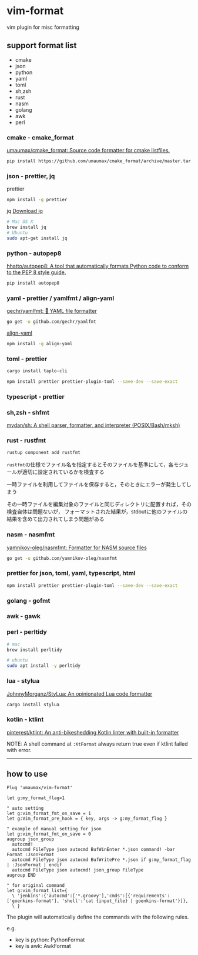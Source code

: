 # vim-format

vim plugin for misc formatting

## support format list
* cmake
* json
* python
* yaml
* toml
* sh,zsh
* rust
* nasm
* golang
* awk
* perl

### cmake - cmake_format
[umaumax/cmake\_format: Source code formatter for cmake listfiles\.]( https://github.com/umaumax/cmake_format )
``` bash
pip install https://github.com/umaumax/cmake_format/archive/master.tar.gz
```

### json - prettier, jq
prettier
``` bash
npm install -g prettier
```

jq
[Download jq]( https://stedolan.github.io/jq/download/ )
``` bash
# Mac OS X
brew install jq
# Ubuntu
sudo apt-get install jq
```

### python - autopep8
[hhatto/autopep8: A tool that automatically formats Python code to conform to the PEP 8 style guide\.]( https://github.com/hhatto/autopep8 )
``` bash
pip install autopep8
```

### yaml - prettier / yamlfmt / align-yaml
[gechr/yamlfmt: 📄 YAML file formatter]( https://github.com/gechr/yamlfmt )
``` bash
go get -u github.com/gechr/yamlfmt
```

[align\-yaml]( https://github.com/jonschlinkert/align-yaml )
``` bash
npm install -g align-yaml
```

### toml - prettier
``` bash
cargo install taplo-cli

npm install prettier prettier-plugin-toml --save-dev --save-exact
```

### typescript - prettier

### sh,zsh - shfmt
[mvdan/sh: A shell parser, formatter, and interpreter \(POSIX/Bash/mksh\)]( https://github.com/mvdan/sh )

### rust - rustfmt
``` bash
rustup component add rustfmt
```
`rustfmt`の仕様でファイル名を指定するとそのファイルを基準にして，各モジュールが適切に設定されているかを検査する

一時ファイルを利用してファイルを保存すると，そのときにエラーが発生してしまう

その一時ファイルを編集対象のファイルと同じディレクトリに配置すれば，その検査自体は問題ないが，
フォーマットされた結果が，stdoutに他のファイルの結果を含めて出力されてしまう問題がある

### nasm - nasmfmt
[yamnikov\-oleg/nasmfmt: Formatter for NASM source files]( https://github.com/yamnikov-oleg/nasmfmt )
``` bash
go get -u github.com/yamnikov-oleg/nasmfmt
```

### prettier for json, toml, yaml, typescript, html
``` bash
npm install prettier prettier-plugin-toml --save-dev --save-exact
```

### golang - gofmt

### awk - gawk

### perl - perltidy

``` bash
# mac
brew install perltidy

# ubuntu
sudo apt install -y perltidy
```

### lua - stylua
[JohnnyMorganz/StyLua: An opinionated Lua code formatter]( https://github.com/JohnnyMorganz/StyLua )

``` bash
cargo install stylua
```

### kotlin - ktlint
[pinterest/ktlint: An anti-bikeshedding Kotlin linter with built-in formatter]( https://github.com/pinterest/ktlint )

NOTE: A shell command at `:KtFormat` always return true even if ktlint failed with error.

----

## how to use
``` vim
Plug 'umaumax/vim-format'

let g:my_format_flag=1

" auto setting
let g:vim_format_fmt_on_save = 1
let g:Vim_format_pre_hook = { key, args -> g:my_format_flag }

" example of manual setting for json
let g:vim_format_fmt_on_save = 0
augroup json_group
  autocmd!
  autocmd FileType json autocmd BufWinEnter *.json command! -bar Format :JsonFormat
  autocmd FileType json autocmd BufWritePre *.json if g:my_format_flag | :JsonFormat | endif
  autocmd FileType json autocmd! json_group FileType
augroup END

" for original command
let g:vim_format_list={
  \ 'jenkins':{'autocmd':['*.groovy'],'cmds':[{'requirements':['goenkins-format'], 'shell':'cat {input_file} | goenkins-format'}]},
  \ }
```

The plugin will automatically define the commands with the following rules.

e.g.
* key is python: PythonFormat
* key is awk:    AwkFormat
